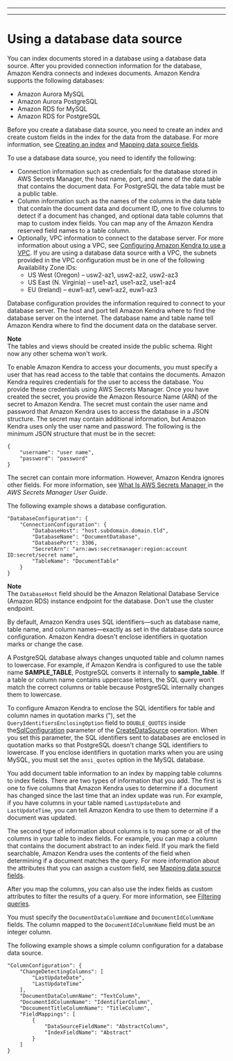 --------

--------

# Using a database data source<a name="data-source-database"></a>

You can index documents stored in a database using a database data source\. After you provided connection information for the database, Amazon Kendra connects and indexes documents\. Amazon Kendra supports the following databases:
+ Amazon Aurora MySQL
+ Amazon Aurora PostgreSQL
+ Amazon RDS for MySQL
+ Amazon RDS for PostgreSQL

Before you create a database data source, you need to create an index and create custom fields in the index for the data from the database\. For more information, see [Creating an index](create-index.md) and [Mapping data source fields](field-mapping.md)\.

To use a database data source, you need to identify the following:
+  Connection information such as credentials for the database stored in AWS Secrets Manager, the host name, port, and name of the data table that contains the document data\. For PostgreSQL the data table must be a public table\.
+ Column information such as the names of the columns in the data table that contain the document data and document ID, one to five columns to detect if a document has changed, and optional data table columns that map to custom index fields\. You can map any of the Amazon Kendra reserved field names to a table column\. 
+ Optionally, VPC information to connect to the database server\. For more information about using a VPC, see [Configuring Amazon Kendra to use a VPC](vpc-configuration.md)\. If you are using a database data source with a VPC, the subnets provided in the VPC configuration must be in one of the following Availability Zone IDs:
  + US West \(Oregon\) – usw2\-az1, usw2\-az2, usw2\-az3
  + US East \(N\. Virginia\) – use1\-az1, use1\-az2, use1\-az4
  + EU \(Ireland\) – euw1\-az1, uew1\-az2, euw1\-az3

Database configuration provides the information required to connect to your database server\. The host and port tell Amazon Kendra where to find the database server on the internet\. The database name and table name tell Amazon Kendra where to find the document data on the database server\.

**Note**  
The tables and views should be created inside the public schema\. Right now any other schema won't work\.

To enable Amazon Kendra to access your documents, you must specify a user that has read access to the table that contains the documents\. Amazon Kendra requires credentials for the user to access the database\. You provide these credentials using AWS Secrets Manager\. Once you have created the secret, you provide the Amazon Resource Name \(ARN\) of the secret to Amazon Kendra\. The secret must contain the user name and password that Amazon Kendra uses to access the database in a JSON structure\. The secret may contain additional information, but Amazon Kendra uses only the user name and password\. The following is the minimum JSON structure that must be in the secret:

```
{
    "username": "user name",
    "password": "password"
}
```

The secret can contain more information\. However, Amazon Kendra ignores other fields\. For more information, see [ What Is AWS Secrets Manager ](https://docs.aws.amazon.com/secretsmanager/latest/userguide/intro.html) in the *AWS Secrets Manager User Guide*\.

The following example shows a database configuration\.

```
"DatabaseConfiguration": {
    "ConnectionConfiguration": {
        "DatabaseHost": "host.subdomain.domain.tld",
        "DatabaseName": "DocumentDatabase",
        "DatabasePort": 3306,
        "SecretArn": "arn:aws:secretmanager:region:account ID:secret/secret name",
        "TableName": "DocumentTable"
    }
}
```

**Note**  
The `DatabaseHost` field should be the Amazon Relational Database Service \(Amazon RDS\) instance endpoint for the database\. Don't use the cluster endpoint\.

By default, Amazon Kendra uses SQL identifiers—such as database name, table name, and column names—exactly as set in the database data source configuration\. Amazon Kendra doesn't enclose identifiers in quotation marks or change the case\.

A PostgreSQL database always changes unquoted table and column names to lowercase\. For example, if Amazon Kendra is configured to use the table name **SAMPLE\_TABLE**, PostgreSQL converts it internally to **sample\_table**\. If a table or column name contains uppercase letters, the SQL query won’t match the correct columns or table because PostgreSQL internally changes them to lowercase\.

To configure Amazon Kendra to enclose the SQL identifiers for table and column names in quotation marks \("\), set the `QueryIdentifiersEnclosingOption` field to `DOUBLE_QUOTES` inside the[SqlConfiguration](API_SqlConfiguration.md) parameter of the [CreateDataSource](API_CreateDataSource.md) operation\. When you set this parameter, the SQL identifiers sent to databases are enclosed in quotation marks so that PostgreSQL doesn't change SQL identifiers to lowercase\. If you enclose identifiers in quotation marks when you are using MySQL, you must set the `ansi_quotes` option in the MySQL database\.

You add document table information to an index by mapping table columns to index fields\. There are two types of information that you add\. The first is one to five columns that Amazon Kendra uses to determine if a document has changed since the last time that an index update was run\. For example, if you have columns in your table named `LastUpdateDate` and `LastUpdateTime`, you can tell Amazon Kendra to use them to determine if a document was updated\.

The second type of information about columns is to map some or all of the columns in your table to index fields\. For example, you can map a column that contains the document abstract to an index field\. If you mark the field searchable, Amazon Kendra uses the contents of the field when determining if a document matches the query\. For more information about the attributes that you can assign a custom field, see [Mapping data source fields](field-mapping.md)\. 

After you map the columns, you can also use the index fields as custom attributes to filter the results of a query\. For more information, see [Filtering queries](filtering.md)\.

You must specify the `DocumentDataColumnName` and `DocumentIdColumnName` fields\. The column mapped to the `DocumentIdColumnName` field must be an integer column\.

The following example shows a simple column configuration for a database data source\.

```
"ColumnConfiguration": {
    "ChangeDetectingColumns": [
        "LastUpdateDate",
        "LastUpdateTime"
    ],
    "DocumentDataColumnName": "TextColumn",
    "DocumentIdColumnName": "IdentifierColumn",
    "DocoumentTitleColumnName": "TitleColumn",
    "FieldMappings": [
        {
            "DataSourceFieldName": "AbstractColumn",
            "IndexFieldName": "Abstract"
        }
    ]
}
```
